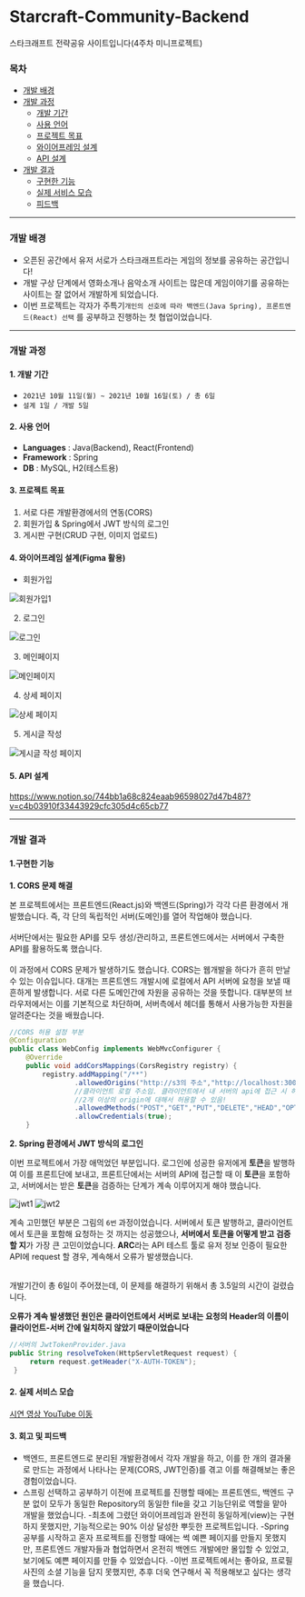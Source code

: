 # Starcraft-Community-Backend
스타크래프트 전략공유 사이트입니다(4주차 미니프로젝트)

### 목차
- [개발 배경](#개발-배경)
- [개발 과정](#개발-과정)
  - [개발 기간](#1-개발-기간)
  - [사용 언어](#2-사용-언어)
  - [프로젝트 목표](#3-프로젝트-)
  - [와이어프레임 설계](#4-와이어프레임-설계(Figma-활용))
  - [API 설계](#5-API-설계)
- [개발 결과](#개발-결과)
  - [구현한 기능](#1구현한-기능)
  - [실제 서비스 모습](#2-실제-서비스-모습)
  - [피드백](#3-회고-및-피드백)
---
### 개발 배경
- 오픈된 공간에서 유저 서로가 스타크래프트라는 게임의 정보를 공유하는 공간입니다!
- 개발 구상 단계에서 영화소개나 음악소개 사이트는 많은데 게임이야기를 공유하는 사이트는 잘 없어서 개발하게 되었습니다.
- 이번 프로젝트는 각자가 주특기`개인의 선호에 따라 백엔드(Java Spring), 프론트엔드(React) 선택` 를 공부하고 진행하는 첫 협업이었습니다.
---
### 개발 과정

#### 1. 개발 기간
- `2021년 10월 11일(월) ~ 2021년 10월 16일(토) / 총 6일`
- `설계 1일 / 개발 5일`

#### 2. 사용 언어
- **Languages** : Java(Backend), React(Frontend)
- **Framework** : Spring
- **DB** : MySQL, H2(테스트용)

#### 3. 프로젝트 목표
1. 서로 다른 개발환경에서의 연동(CORS)
2. 회원가입 & Spring에서 JWT 방식의 로그인
3. 게시판 구현(CRUD 구현, 이미지 업로드)



#### 4. 와이어프레임 설계(Figma 활용)

- 회원가입

![회원가입1](https://s3.us-west-2.amazonaws.com/secure.notion-static.com/9c892a8e-3133-482f-a656-69f54d4004da/Untitled.png?X-Amz-Algorithm=AWS4-HMAC-SHA256&X-Amz-Credential=AKIAT73L2G45O3KS52Y5%2F20211016%2Fus-west-2%2Fs3%2Faws4_request&X-Amz-Date=20211016T054032Z&X-Amz-Expires=86400&X-Amz-Signature=d564efe6d2fc6d88600cd18e4d02105449546bcfb0540bc19cad99bfe700f7aa&X-Amz-SignedHeaders=host&response-content-disposition=filename%20%3D%22Untitled.png%22)

2. 로그인

![로그인](https://s3.us-west-2.amazonaws.com/secure.notion-static.com/e3afe4e3-f4ee-47f2-98e7-f7c9655aa334/Untitled.png?X-Amz-Algorithm=AWS4-HMAC-SHA256&X-Amz-Credential=AKIAT73L2G45O3KS52Y5%2F20211016%2Fus-west-2%2Fs3%2Faws4_request&X-Amz-Date=20211016T054041Z&X-Amz-Expires=86400&X-Amz-Signature=2a13daff79b62a21127bb69f85147bcfef85c709f651e9232514d2322d70a083&X-Amz-SignedHeaders=host&response-content-disposition=filename%20%3D%22Untitled.png%22)

3. 메인페이지

![메인페이지](https://s3.us-west-2.amazonaws.com/secure.notion-static.com/6935fafd-f3b1-44a3-bf0f-d3689f98ab79/Untitled.png?X-Amz-Algorithm=AWS4-HMAC-SHA256&X-Amz-Credential=AKIAT73L2G45O3KS52Y5%2F20211016%2Fus-west-2%2Fs3%2Faws4_request&X-Amz-Date=20211016T054021Z&X-Amz-Expires=86400&X-Amz-Signature=ff7158d572acc7e5786e13bd4ace41d6ebab230a05d8958411fd462d578dfae2&X-Amz-SignedHeaders=host&response-content-disposition=filename%20%3D%22Untitled.png%22)

4. 상세 페이지

![상세 페이지](https://s3.us-west-2.amazonaws.com/secure.notion-static.com/23168c02-b0c2-448b-9b29-f8314713d3bc/Untitled.png?X-Amz-Algorithm=AWS4-HMAC-SHA256&X-Amz-Credential=AKIAT73L2G45O3KS52Y5%2F20211016%2Fus-west-2%2Fs3%2Faws4_request&X-Amz-Date=20211016T053946Z&X-Amz-Expires=86400&X-Amz-Signature=ec6b6705ee8326c4ff9d47116d4afeeced50ba2eb7bb71ad44c3f2137c82cd27&X-Amz-SignedHeaders=host&response-content-disposition=filename%20%3D%22Untitled.png%22)

5. 게시글 작성

![게시글 작성 페이지](https://s3.us-west-2.amazonaws.com/secure.notion-static.com/247b60df-d624-498c-85f9-24524f5d78ba/Untitled.png?X-Amz-Algorithm=AWS4-HMAC-SHA256&X-Amz-Credential=AKIAT73L2G45O3KS52Y5%2F20211016%2Fus-west-2%2Fs3%2Faws4_request&X-Amz-Date=20211016T054056Z&X-Amz-Expires=86400&X-Amz-Signature=360e673369b9ffd579bd599a6c8e9c48abd2a162d43ab2d3f71840ce870f7b35&X-Amz-SignedHeaders=host&response-content-disposition=filename%20%3D%22Untitled.png%22)

#### 5. API 설계
https://www.notion.so/744bb1a68c824eaab96598027d47b487?v=c4b03910f33443929cfc305d4c65cb77

---
### 개발 결과

#### 1.구현한 기능
**1. CORS 문제 해결**

본 프로젝트에서는 프론트엔드(React.js)와 백엔드(Spring)가 각각 다른 환경에서 개발했습니다. 즉, 각 단의 독립적인 서버(도메인)를 열어 작업해야 했습니다.<br></br>
서버단에서는 필요한 API를 모두 생성/관리하고, 프론트엔드에서는 서버에서 구축한 API를 활용하도록 했습니다.<br></br>
이 과정에서 CORS 문제가 발생하기도 했습니다. CORS는 웹개발을 하다가 흔히 만날 수 있는 이슈입니다. 대개는 프론트엔드 개발시에 로컬에서 API 서버에 요청을 보낼 때 흔하게 발생합니다.
서로 다른 도메인간에 자원을 공유하는 것을 뜻합니다. 대부분의 브라우저에서는 이를 기본적으로 차단하며, 서버측에서 헤더를 통해서 사용가능한 자원을 알려준다는 것을 배웠습니다.
```java
//CORS 허용 설정 부분
@Configuration
public class WebConfig implements WebMvcConfigurer {
    @Override
    public void addCorsMappings(CorsRegistry registry) {
        registry.addMapping("/**")
                .allowedOrigins("http://s3의 주소","http://localhost:3000","http://도메인주소/")
                //클라이언트 로컬 주소임. 클라이언트에서 내 서버의 api에 접근 시 허용에 관한 부분. CORS.
                //2개 이상의 origin에 대해서 허용할 수 있음!
                .allowedMethods("POST","GET","PUT","DELETE","HEAD","OPTIONS") // 클라이언트에서 요청하는 메소드 어디까지 허용할 것인가.
                .allowCredentials(true);
    }
```

**2. Spring 환경에서 JWT 방식의 로그인**

이번 프로젝트에서 가장 애먹었던 부분입니다. 로그인에 성공한 유저에게 **토큰**을 발행하여 이를 프론트단에 보내고, 프론트단에서는 서버의 API에 접근할 때 이 **토큰**을 포함하고,
서버에서는 받은 **토큰**을 검증하는 단계가 계속 이루어지게 해야 했습니다.

![jwt1](https://user-images.githubusercontent.com/85334989/128339887-413af3a0-65e5-4394-8f07-017923ee2b48.png)
![jwt2](https://user-images.githubusercontent.com/85334989/128339853-11304c4e-44ed-4a82-ac2f-f1464b5eb623.png)

계속 고민했던 부분은 그림의 `6번` 과정이었습니다. 서버에서 토큰 발행하고, 클라이언트에서 토큰을 포함해 요청하는 것 까지는 성공했으나, **서버에서 토큰을 어떻게 받고 검증할 지**가 가장 큰 고민이었습니다. **ARC**라는 API 테스트 툴로 유저 정보 인증이 필요한 API에 request 할 경우, 계속해서 오류가 발생했습니다.<br></br>

개발기간이 총 6일이 주어졌는데, 이 문제를 해결하기 위해서 총 3.5일의 시간이 걸렸습니다.

**오류가 계속 발생했던 원인은 클라이언트에서 서버로 보내는 요청의 Header의 이름이 클라이언트-서버 간에 일치하지 않았기 때문이었습니다**
```java
//서버의 JwtTokenProvider.java
public String resolveToken(HttpServletRequest request) {
     return request.getHeader("X-AUTH-TOKEN");
 }
```

#### 2. 실제 서비스 모습
[시연 영상 YouTube 이동](https://www.youtube.com/)

#### 3. 회고 및 피드백
- 백엔드, 프론트엔드로 분리된 개발환경에서 각자 개발을 하고, 이를 한 개의 결과물로 만드는 과정에서 나타나는 문제(CORS, JWT인증)를 겪고 이를 해결해보는 좋은 경험이었습니다.
- 스프링 선택하고 공부하기 이전에 프로젝트를 진행할 때에는 프론트엔드, 백엔드 구분 없이 모두가 동일한 Repository의 동일한 file을 갖고 기능단위로 역할을 맡아 개발을 했었습니다.
-최초에 그렸던 와이어프레임과 완전히 동일하게(view)는 구현하지 못했지만, 기능적으로는 90% 이상 달성한 뿌듯한 프로젝트입니다.
-Spring 공부를 시작하고 혼자 프로젝트를 진행할 때에는 썩 예쁜 페이지를 만들지 못했지만, 프론트엔드 개발자들과 협업하면서 온전히 백엔드 개발에만 몰입할 수 있었고, 보기에도 예쁜 페이지를 만들 수 있었습니다.
-이번 프로젝트에서는 좋아요, 프로필사진의 소셜 기능을 담지 못했지만, 추후 더욱 연구해서 꼭 적용해보고 싶다는 생각을 했습니다.
